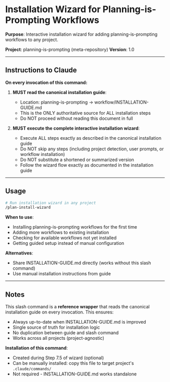 # Installation Wizard for Planning-is-Prompting Workflows

**Purpose**: Interactive installation wizard for adding planning-is-prompting workflows to any project.

**Project**: planning-is-prompting (meta-repository)
**Version**: 1.0

---

## Instructions to Claude

**On every invocation of this command:**

1. **MUST read the canonical installation guide**:
   - Location: planning-is-prompting → workflow/INSTALLATION-GUIDE.md
   - This is the ONLY authoritative source for ALL installation steps
   - Do NOT proceed without reading this document in full

2. **MUST execute the complete interactive installation wizard**:
   - Execute ALL steps exactly as described in the canonical installation guide
   - Do NOT skip any steps (including project detection, user prompts, or workflow installation)
   - Do NOT substitute a shortened or summarized version
   - Follow the wizard flow exactly as documented in the installation guide

---

## Usage

```bash
# Run installation wizard in any project
/plan-install-wizard
```

**When to use**:
- Installing planning-is-prompting workflows for the first time
- Adding more workflows to existing installation
- Checking for available workflows not yet installed
- Getting guided setup instead of manual configuration

**Alternatives**:
- Share INSTALLATION-GUIDE.md directly (works without this slash command)
- Use manual installation instructions from guide

---

## Notes

This slash command is a **reference wrapper** that reads the canonical installation guide on every invocation. This ensures:
- Always up-to-date when INSTALLATION-GUIDE.md is improved
- Single source of truth for installation logic
- No duplication between guide and slash command
- Works across all projects (project-agnostic)

**Installation of this command**:
- Created during Step 7.5 of wizard (optional)
- Can be manually installed: copy this file to target project's `.claude/commands/`
- Not required - INSTALLATION-GUIDE.md works standalone
